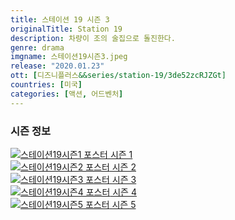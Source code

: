 ```yaml
---
title: 스테이션 19 시즌 3
originalTitle: Station 19
description: 차량이 조의 술집으로 돌진한다.
genre: drama
imgname: 스테이션19시즌3.jpeg
release: "2020.01.23"
ott: [디즈니플러스&&series/station-19/3de52zcRJZGt]
countries: [미국]
categories: [액션, 어드벤처]
---
```


### 시즌 정보

<div class="season-list">
<div class="item">
<a href="/drama/스테이션19시즌1" >
<img src="/poster/스테이션19시즌1.jpeg" alt="스테이션19시즌1 포스터 ">
시즌 1</a>
</div>

<div class="item">
<a href="/drama/스테이션19시즌2" >
<img src="/poster/스테이션19시즌2.jpeg" alt="스테이션19시즌2 포스터 ">
시즌 2</a>
</div>

<div class="item">
<a href="/drama/스테이션19시즌3" >
<img src="/poster/스테이션19시즌3.jpeg" alt="스테이션19시즌3 포스터 ">
시즌 3</a>
</div>

<div class="item">
<a href="/drama/스테이션19시즌4" >
<img src="/poster/스테이션19시즌4.jpeg" alt="스테이션19시즌4 포스터 ">
시즌 4</a>
</div>

<div class="item">
<a href="/drama/스테이션19시즌5" >
<img src="/poster/스테이션19시즌5.jpeg" alt="스테이션19시즌5 포스터 ">
시즌 5</a>
</div>
</div>
